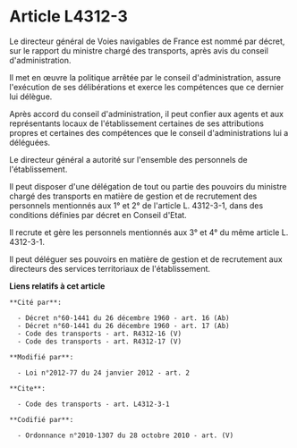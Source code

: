 # Article L4312-3

Le directeur général de Voies navigables de France est nommé par décret, sur le rapport du ministre chargé des transports,
après avis du conseil d'administration. 

Il met en œuvre la politique arrêtée par le conseil d'administration, assure l'exécution de ses délibérations et exerce les
compétences que ce dernier lui délègue. 

Après accord du conseil d'administration, il peut confier aux agents et aux représentants locaux de l'établissement certaines
de ses attributions propres et certaines des compétences que le conseil d'administrations lui a déléguées. 

Le directeur général a autorité sur l'ensemble des personnels de l'établissement. 

Il peut disposer d'une délégation de tout ou partie des pouvoirs du ministre chargé des transports en matière de gestion et
de recrutement des personnels mentionnés aux 1° et 2° de l'article L. 4312-3-1, dans des conditions définies par décret en
Conseil d'Etat. 

Il recrute et gère les personnels mentionnés aux 3° et 4° du même article L. 4312-3-1. 

Il peut déléguer ses pouvoirs en matière de gestion et de recrutement aux directeurs des services territoriaux de
l'établissement.

**Liens relatifs à cet article**

	**Cité par**:

	  - Décret n°60-1441 du 26 décembre 1960 - art. 16 (Ab)
	  - Décret n°60-1441 du 26 décembre 1960 - art. 17 (Ab)
	  - Code des transports - art. R4312-16 (V)
	  - Code des transports - art. R4312-17 (V)

	**Modifié par**:

	  - Loi n°2012-77 du 24 janvier 2012 - art. 2

	**Cite**:

	  - Code des transports - art. L4312-3-1

	**Codifié par**:

	  - Ordonnance n°2010-1307 du 28 octobre 2010 - art. (V)
